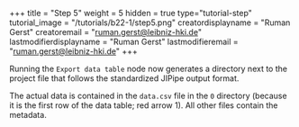 +++
title = "Step 5"
weight = 5
hidden = true
type="tutorial-step"
tutorial_image = "/tutorials/b22-1/step5.png"
creatordisplayname = "Ruman Gerst"
creatoremail = "ruman.gerst@leibniz-hki.de"
lastmodifierdisplayname = "Ruman Gerst"
lastmodifieremail = "ruman.gerst@leibniz-hki.de"
+++

Running the `Export data table` node now generates a directory next to the project file that follows the standardized JIPipe output format.

The actual data is contained in the `data.csv` file in the `0` directory (because it is the first row of the data table; red arrow 1). All other files contain the metadata.